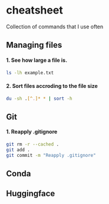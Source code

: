 # cheatsheet
Collection of commands that I use often

## Managing files

#### 1. See how large a file is.
```bash
ls -lh example.txt
```

#### 2. Sort files accroding to the file size
```bash
du -sh .[^.]* * | sort -h
```

## Git

#### 1. Reapply .gitignore
```bash
git rm -r --cached .
git add .
git commit -m "Reapply .gitignore"
```

## Conda



## Huggingface
